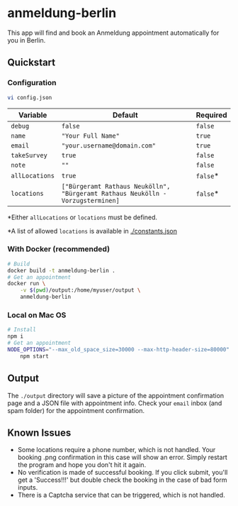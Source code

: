# anmeldung-berlin

This app will find and book an Anmeldung appointment automatically for you in Berlin.

## Quickstart

### Configuration

```bash
vi config.json
```

Variable | Default | Required
---------|----------|---------
 `debug` | `false` | `false`
 `name` | `"Your Full Name"` | `true`
 `email` | `"your.username@domain.com"` | `true`
 `takeSurvey` | `true` | `false`
 `note` | `""` | `false`
 `allLocations` | `true` | `false`*
 `locations` | `["Bürgeramt Rathaus Neukölln", "Bürgeramt Rathaus Neukölln - Vorzugsterminen]` | `false`*

*Either `allLocations` or `locations` must be defined.

*A list of allowed `locations` is available in [./constants.json](./constants.json)

### With Docker (recommended)

```bash
# Build
docker build -t anmeldung-berlin .
# Get an appointment
docker run \
    -v $(pwd)/output:/home/myuser/output \
    anmeldung-berlin
```

### Local on Mac OS

```bash
# Install
npm i
# Get an appointment
NODE_OPTIONS="--max_old_space_size=30000 --max-http-header-size=80000" \
    npm start
```

## Output

The `./output` directory will save a picture of the appointment confirmation page and a JSON file with appointment info. Check your `email` inbox (and spam folder) for the appointment confirmation.

## Known Issues

- Some locations require a phone number, which is not handled. Your booking .png confirmation in this case will show an error. Simply restart the program and hope you don't hit it again.
- No verification is made of successful booking. If you click submit, you'll get a 'Success!!!' but double check the booking in the case of bad form inputs.
- There is a Captcha service that can be triggered, which is not handled.
